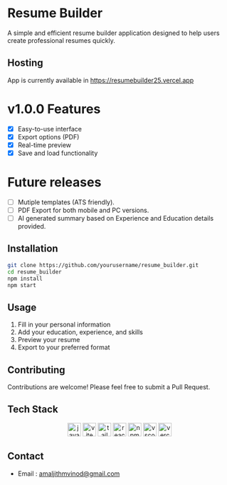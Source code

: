 # Resume Builder

A simple and efficient resume builder application designed to help users create professional resumes quickly.

## Hosting
App is currently available in https://resumebuilder25.vercel.app


# v1.0.0 Features

- [x] Easy-to-use interface
- [x] Export options (PDF)
- [x] Real-time preview
- [x] Save and load functionality

# Future releases

- [ ] Mutiple templates (ATS friendly).
- [ ] PDF Export for both mobile and PC versions.
- [ ] AI generated summary based on Experience and Education details provided.

## Installation

```bash
git clone https://github.com/yourusername/resume_builder.git
cd resume_builder
npm install
npm start
```

## Usage

1. Fill in your personal information
2. Add your education, experience, and skills
3. Preview your resume
4. Export to your preferred format

## Contributing

Contributions are welcome! Please feel free to submit a Pull Request.

## Tech Stack
<div align="center">
  <img src="https://skillicons.dev/icons?i=js" height="30" alt="javascript logo"  />
  <img src="https://skillicons.dev/icons?i=next" height="30" alt="vite logo"  />
  <img src="https://skillicons.dev/icons?i=tailwindcss" height="30" alt="tailwindcss logo"  />
  <img src="https://skillicons.dev/icons?i=react" height="30" alt="react logo"  />
  <img src="https://skillicons.dev/icons?i=npm" height="30" alt="npm logo"  />
  <img src="https://skillicons.dev/icons?i=vscode" height="30" alt="vscode logo"  />
  <img src="https://skillicons.dev/icons?i=vercel" height="30" alt="vercel logo"  />
</div>

## Contact
- Email : [amaljithmvinod@gmail.com](mailto:amaljithmvinod@gmail.com)
